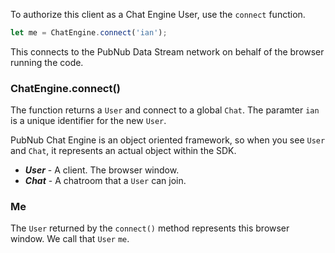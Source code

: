 To authorize this client as a Chat Engine User, use the ```connect``` function.

```js
let me = ChatEngine.connect('ian');
```

This connects to the PubNub Data Stream network on behalf of the browser running the code.

### ChatEngine.connect()

The function returns a ```User``` and connect to a global ```Chat```. The paramter ```ian``` is a unique identifier for the new ```User```.

PubNub Chat Engine is an object oriented framework, so when you see ```User``` and ```Chat```, it represents an actual object within the SDK.

- ***User*** - A client. The browser window.
- ***Chat*** - A chatroom that a ```User``` can join.

### Me

The ```User``` returned by the ```connect()``` method represents this browser window. We call that ```User``` ```me```.

